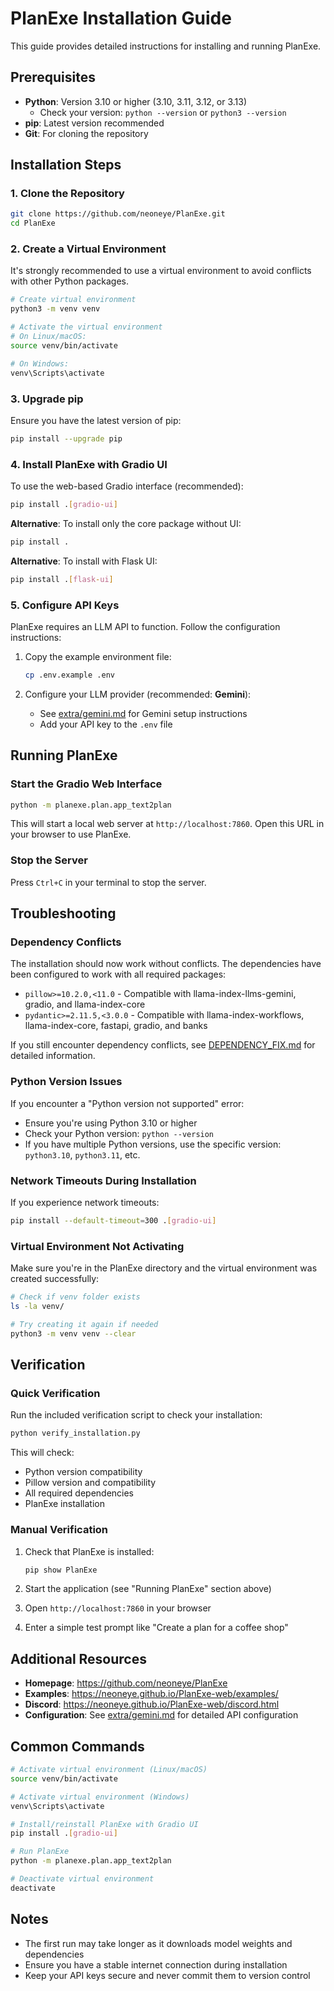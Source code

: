# PlanExe Installation Guide

This guide provides detailed instructions for installing and running PlanExe.

## Prerequisites

- **Python**: Version 3.10 or higher (3.10, 3.11, 3.12, or 3.13)
  - Check your version: `python --version` or `python3 --version`
- **pip**: Latest version recommended
- **Git**: For cloning the repository

## Installation Steps

### 1. Clone the Repository

```bash
git clone https://github.com/neoneye/PlanExe.git
cd PlanExe
```

### 2. Create a Virtual Environment

It's strongly recommended to use a virtual environment to avoid conflicts with other Python packages.

```bash
# Create virtual environment
python3 -m venv venv

# Activate the virtual environment
# On Linux/macOS:
source venv/bin/activate

# On Windows:
venv\Scripts\activate
```

### 3. Upgrade pip

Ensure you have the latest version of pip:

```bash
pip install --upgrade pip
```

### 4. Install PlanExe with Gradio UI

To use the web-based Gradio interface (recommended):

```bash
pip install .[gradio-ui]
```

**Alternative**: To install only the core package without UI:

```bash
pip install .
```

**Alternative**: To install with Flask UI:

```bash
pip install .[flask-ui]
```

### 5. Configure API Keys

PlanExe requires an LLM API to function. Follow the configuration instructions:

1. Copy the example environment file:
   ```bash
   cp .env.example .env
   ```

2. Configure your LLM provider (recommended: **Gemini**):
   - See [extra/gemini.md](extra/gemini.md) for Gemini setup instructions
   - Add your API key to the `.env` file

## Running PlanExe

### Start the Gradio Web Interface

```bash
python -m planexe.plan.app_text2plan
```

This will start a local web server at `http://localhost:7860`. Open this URL in your browser to use PlanExe.

### Stop the Server

Press `Ctrl+C` in your terminal to stop the server.

## Troubleshooting

### Dependency Conflicts

The installation should now work without conflicts. The dependencies have been configured to work with all required packages:
- `pillow>=10.2.0,<11.0` - Compatible with llama-index-llms-gemini, gradio, and llama-index-core
- `pydantic>=2.11.5,<3.0.0` - Compatible with llama-index-workflows, llama-index-core, fastapi, gradio, and banks

If you still encounter dependency conflicts, see [DEPENDENCY_FIX.md](DEPENDENCY_FIX.md) for detailed information.

### Python Version Issues

If you encounter a "Python version not supported" error:
- Ensure you're using Python 3.10 or higher
- Check your Python version: `python --version`
- If you have multiple Python versions, use the specific version: `python3.10`, `python3.11`, etc.

### Network Timeouts During Installation

If you experience network timeouts:
```bash
pip install --default-timeout=300 .[gradio-ui]
```

### Virtual Environment Not Activating

Make sure you're in the PlanExe directory and the virtual environment was created successfully:
```bash
# Check if venv folder exists
ls -la venv/

# Try creating it again if needed
python3 -m venv venv --clear
```

## Verification

### Quick Verification

Run the included verification script to check your installation:

```bash
python verify_installation.py
```

This will check:
- Python version compatibility
- Pillow version and compatibility
- All required dependencies
- PlanExe installation

### Manual Verification

1. Check that PlanExe is installed:
   ```bash
   pip show PlanExe
   ```

2. Start the application (see "Running PlanExe" section above)

3. Open `http://localhost:7860` in your browser

4. Enter a simple test prompt like "Create a plan for a coffee shop"

## Additional Resources

- **Homepage**: https://github.com/neoneye/PlanExe
- **Examples**: https://neoneye.github.io/PlanExe-web/examples/
- **Discord**: https://neoneye.github.io/PlanExe-web/discord.html
- **Configuration**: See [extra/gemini.md](extra/gemini.md) for detailed API configuration

## Common Commands

```bash
# Activate virtual environment (Linux/macOS)
source venv/bin/activate

# Activate virtual environment (Windows)
venv\Scripts\activate

# Install/reinstall PlanExe with Gradio UI
pip install .[gradio-ui]

# Run PlanExe
python -m planexe.plan.app_text2plan

# Deactivate virtual environment
deactivate
```

## Notes

- The first run may take longer as it downloads model weights and dependencies
- Ensure you have a stable internet connection during installation
- Keep your API keys secure and never commit them to version control
